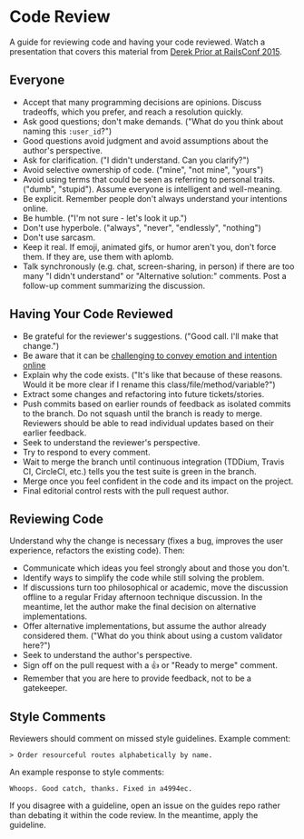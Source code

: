 # Code Review

A guide for reviewing code and having your code reviewed. Watch a presentation
that covers this material from [Derek Prior at RailsConf
2015](https://www.youtube.com/watch?v=PJjmw9TRB7s).

## Everyone

- Accept that many programming decisions are opinions. Discuss tradeoffs, which
  you prefer, and reach a resolution quickly.
- Ask good questions; don't make demands. ("What do you think about naming this
  `:user_id`?")
- Good questions avoid judgment and avoid assumptions about the author's
  perspective.
- Ask for clarification. ("I didn't understand. Can you clarify?")
- Avoid selective ownership of code. ("mine", "not mine", "yours")
- Avoid using terms that could be seen as referring to personal traits. ("dumb",
  "stupid"). Assume everyone is intelligent and well-meaning.
- Be explicit. Remember people don't always understand your intentions online.
- Be humble. ("I'm not sure - let's look it up.")
- Don't use hyperbole. ("always", "never", "endlessly", "nothing")
- Don't use sarcasm.
- Keep it real. If emoji, animated gifs, or humor aren't you, don't force them.
  If they are, use them with aplomb.
- Talk synchronously (e.g. chat, screen-sharing, in person) if there are too
  many "I didn't understand" or "Alternative solution:" comments. Post a
  follow-up comment summarizing the discussion.

## Having Your Code Reviewed

- Be grateful for the reviewer's suggestions. ("Good call. I'll make that
  change.")
- Be aware that it can be [challenging to convey emotion and intention online]
- Explain why the code exists. ("It's like that because of these reasons. Would
  it be more clear if I rename this class/file/method/variable?")
- Extract some changes and refactoring into future tickets/stories.
- Push commits based on earlier rounds of feedback as isolated commits to the
  branch. Do not squash until the branch is ready to merge. Reviewers should be
  able to read individual updates based on their earlier feedback.
- Seek to understand the reviewer's perspective.
- Try to respond to every comment.
- Wait to merge the branch until continuous integration (TDDium, Travis CI,
  CircleCI, etc.) tells you the test suite is green in the branch.
- Merge once you feel confident in the code and its impact on the project.
- Final editorial control rests with the pull request author.

[challenging to convey emotion and intention online]: https://thoughtbot.com/blog/empathy-online

## Reviewing Code

Understand why the change is necessary (fixes a bug, improves the user
experience, refactors the existing code). Then:

- Communicate which ideas you feel strongly about and those you don't.
- Identify ways to simplify the code while still solving the problem.
- If discussions turn too philosophical or academic, move the discussion offline
  to a regular Friday afternoon technique discussion. In the meantime, let the
  author make the final decision on alternative implementations.
- Offer alternative implementations, but assume the author already considered
  them. ("What do you think about using a custom validator here?")
- Seek to understand the author's perspective.
- Sign off on the pull request with a 👍 or "Ready to merge" comment.
- Remember that you are here to provide feedback, not to be a gatekeeper.

## Style Comments

Reviewers should comment on missed style guidelines. Example comment:

    > Order resourceful routes alphabetically by name.

An example response to style comments:

    Whoops. Good catch, thanks. Fixed in a4994ec.

If you disagree with a guideline, open an issue on the guides repo rather than
debating it within the code review. In the meantime, apply the guideline.
